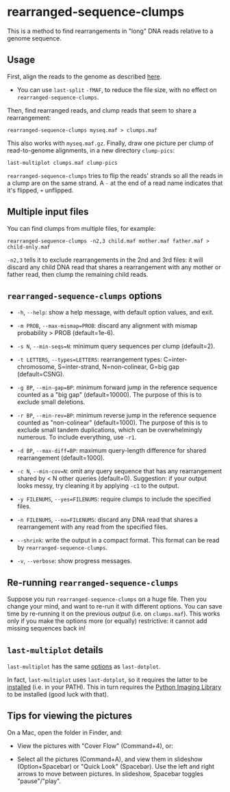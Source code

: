 # rearranged-sequence-clumps

This is a method to find rearrangements in "long" DNA reads relative
to a genome sequence.

## Usage

First, align the reads to the genome as described
[here](https://github.com/mcfrith/last-rna/blob/master/last-long-reads.md).

* You can use `last-split` `-fMAF`, to reduce the file size, with no
  effect on `rearranged-sequence-clumps`.

Then, find rearranged reads, and clump reads that seem to share a
rearrangement:

    rearranged-sequence-clumps myseq.maf > clumps.maf

This also works with `myseq.maf.gz`.  Finally, draw one picture per
clump of read-to-genome alignments, in a new directory `clump-pics`:

    last-multiplot clumps.maf clump-pics

`rearranged-sequence-clumps` tries to flip the reads' strands so all
the reads in a clump are on the same strand.  A `-` at the end of a
read name indicates that it's flipped, `+` unflipped.

## Multiple input files

You can find clumps from multiple files, for example:

    rearranged-sequence-clumps -n2,3 child.maf mother.maf father.maf > child-only.maf

`-n2,3` tells it to exclude rearrangements in the 2nd and 3rd files:
it will discard any child DNA read that shares a rearrangement with
any mother or father read, then clump the remaining child reads.

## `rearranged-sequence-clumps` options

- `-h`, `--help`: show a help message, with default option values, and
  exit.

- `-m PROB`, `--max-mismap=PROB`: discard any alignment with mismap
  probability > PROB (default=1e-6).

- `-s N`, `--min-seqs=N`: minimum query sequences per clump
  (default=2).

- `-t LETTERS`, `--types=LETTERS`: rearrangement types:
  C=inter-chromosome, S=inter-strand, N=non-colinear, G=big gap
  (default=CSNG).

- `-g BP`, `--min-gap=BP`: minimum forward jump in the reference
  sequence counted as a "big gap" (default=10000).  The purpose of
  this is to exclude small deletions.

- `-r BP`, `--min-rev=BP`: minimum reverse jump in the reference
  sequence counted as "non-colinear" (default=1000).  The purpose of
  this is to exclude small tandem duplications, which can be
  overwhelmingly numerous.  To include everything, use `-r1`.

- `-d BP`, `--max-diff=BP`: maximum query-length difference for shared
  rearrangement (default=1000).

- `-c N`, `--min-cov=N`: omit any query sequence that has any
  rearrangement shared by < N other queries (default=0).  Suggestion:
  if your output looks messy, try cleaning it by applying `-c1` to the
  output.

- `-y FILENUMS`, `--yes=FILENUMS`: require clumps to include the
  specified files.

- `-n FILENUMS`, `--no=FILENUMS`: discard any DNA read that shares a
  rearrangement with any read from the specified files.

- `--shrink`: write the output in a compact format.  This format can
  be read by `rearranged-sequence-clumps`.

- `-v`, `--verbose`: show progress messages.

## Re-running `rearranged-sequence-clumps`

Suppose you run `rearranged-sequence-clumps` on a huge file.  Then you
change your mind, and want to re-run it with different options.  You
can save time by re-running it on the previous *output* (i.e. on
`clumps.maf`).  This works only if you make the options more (or
equally) restrictive: it cannot add missing sequences back in!

## `last-multiplot` details

`last-multiplot` has the same
[options](http://last.cbrc.jp/doc/last-dotplot.html) as
`last-dotplot`.

In fact, `last-multiplot` uses `last-dotplot`, so it requires the
latter to be [installed](http://last.cbrc.jp/doc/last.html) (i.e. in
your PATH).  This in turn requires the [Python Imaging
Library](https://pillow.readthedocs.io/) to be installed (good luck
with that).

## Tips for viewing the pictures

On a Mac, open the folder in Finder, and:

* View the pictures with "Cover Flow" (Command+4), or:

* Select all the pictures (Command+A), and view them in slideshow
  (Option+Spacebar) or "Quick Look" (Spacebar).  Use the left and
  right arrows to move between pictures.  In slideshow, Spacebar
  toggles "pause"/"play".
